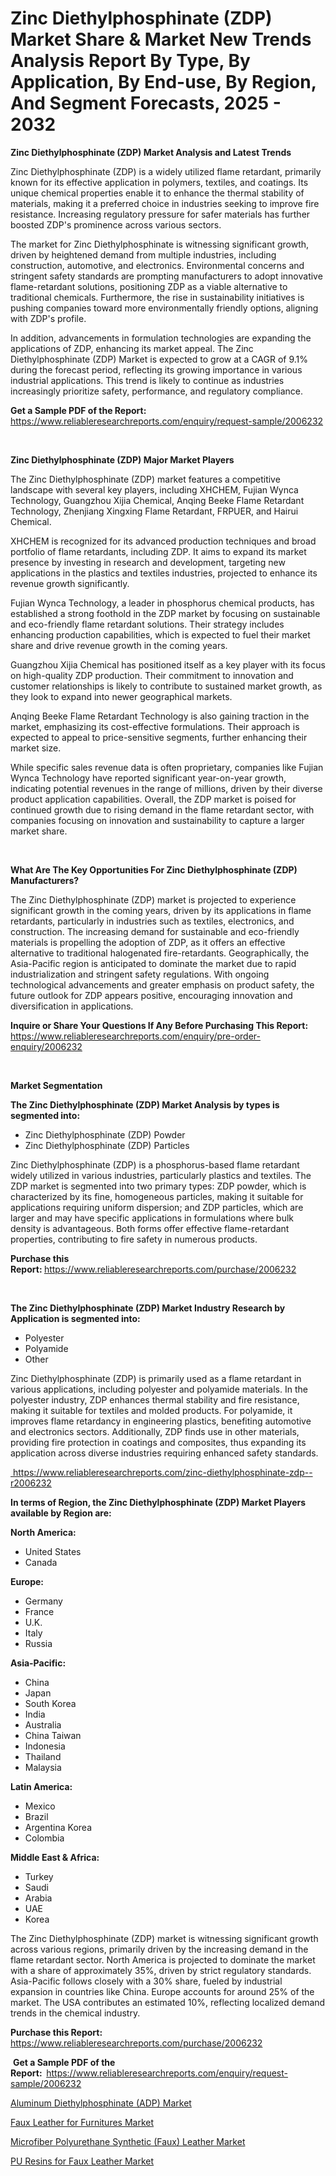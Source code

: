 <p><h1>Zinc Diethylphosphinate (ZDP) Market Share & Market New Trends Analysis Report By Type, By Application, By End-use, By Region, And Segment Forecasts, 2025 - 2032</h1></p><p><strong>Zinc Diethylphosphinate (ZDP) Market Analysis and Latest Trends</strong></p>
<p><p>Zinc Diethylphosphinate (ZDP) is a widely utilized flame retardant, primarily known for its effective application in polymers, textiles, and coatings. Its unique chemical properties enable it to enhance the thermal stability of materials, making it a preferred choice in industries seeking to improve fire resistance. Increasing regulatory pressure for safer materials has further boosted ZDP's prominence across various sectors.</p><p>The market for Zinc Diethylphosphinate is witnessing significant growth, driven by heightened demand from multiple industries, including construction, automotive, and electronics. Environmental concerns and stringent safety standards are prompting manufacturers to adopt innovative flame-retardant solutions, positioning ZDP as a viable alternative to traditional chemicals. Furthermore, the rise in sustainability initiatives is pushing companies toward more environmentally friendly options, aligning with ZDP's profile.</p><p>In addition, advancements in formulation technologies are expanding the applications of ZDP, enhancing its market appeal. The Zinc Diethylphosphinate (ZDP) Market is expected to grow at a CAGR of 9.1% during the forecast period, reflecting its growing importance in various industrial applications. This trend is likely to continue as industries increasingly prioritize safety, performance, and regulatory compliance.</p></p>
<p><strong>Get a Sample PDF of the Report:&nbsp;</strong> <a href="https://www.reliableresearchreports.com/enquiry/request-sample/2006232?utm_campaign=48&utm_medium=2&utm_source=Github&utm_content=ia&utm_term=05022025&utm_id=zinc-diethylphosphinate-zdp">https://www.reliableresearchreports.com/enquiry/request-sample/2006232</a></p>
<p>&nbsp;</p>
<p><strong>Zinc Diethylphosphinate (ZDP) Major Market Players</strong></p>
<p><p>The Zinc Diethylphosphinate (ZDP) market features a competitive landscape with several key players, including XHCHEM, Fujian Wynca Technology, Guangzhou Xijia Chemical, Anqing Beeke Flame Retardant Technology, Zhenjiang Xingxing Flame Retardant, FRPUER, and Hairui Chemical. </p><p>XHCHEM is recognized for its advanced production techniques and broad portfolio of flame retardants, including ZDP. It aims to expand its market presence by investing in research and development, targeting new applications in the plastics and textiles industries, projected to enhance its revenue growth significantly.</p><p>Fujian Wynca Technology, a leader in phosphorus chemical products, has established a strong foothold in the ZDP market by focusing on sustainable and eco-friendly flame retardant solutions. Their strategy includes enhancing production capabilities, which is expected to fuel their market share and drive revenue growth in the coming years.</p><p>Guangzhou Xijia Chemical has positioned itself as a key player with its focus on high-quality ZDP production. Their commitment to innovation and customer relationships is likely to contribute to sustained market growth, as they look to expand into newer geographical markets.</p><p>Anqing Beeke Flame Retardant Technology is also gaining traction in the market, emphasizing its cost-effective formulations. Their approach is expected to appeal to price-sensitive segments, further enhancing their market size.</p><p>While specific sales revenue data is often proprietary, companies like Fujian Wynca Technology have reported significant year-on-year growth, indicating potential revenues in the range of millions, driven by their diverse product application capabilities. Overall, the ZDP market is poised for continued growth due to rising demand in the flame retardant sector, with companies focusing on innovation and sustainability to capture a larger market share.</p></p>
<p>&nbsp;</p>
<p><strong>What Are The Key Opportunities For Zinc Diethylphosphinate (ZDP) Manufacturers?</strong></p>
<p><p>The Zinc Diethylphosphinate (ZDP) market is projected to experience significant growth in the coming years, driven by its applications in flame retardants, particularly in industries such as textiles, electronics, and construction. The increasing demand for sustainable and eco-friendly materials is propelling the adoption of ZDP, as it offers an effective alternative to traditional halogenated fire-retardants. Geographically, the Asia-Pacific region is anticipated to dominate the market due to rapid industrialization and stringent safety regulations. With ongoing technological advancements and greater emphasis on product safety, the future outlook for ZDP appears positive, encouraging innovation and diversification in applications.</p></p>
<p><strong>Inquire or Share Your Questions If Any Before Purchasing This Report:</strong> <a href="https://www.reliableresearchreports.com/enquiry/pre-order-enquiry/2006232?utm_campaign=48&utm_medium=2&utm_source=Github&utm_content=ia&utm_term=05022025&utm_id=zinc-diethylphosphinate-zdp">https://www.reliableresearchreports.com/enquiry/pre-order-enquiry/2006232</a></p>
<p>&nbsp;</p>
<p><strong>Market Segmentation</strong></p>
<p><strong>The Zinc Diethylphosphinate (ZDP) Market Analysis by types is segmented into:</strong></p>
<p><ul><li>Zinc Diethylphosphinate (ZDP) Powder</li><li>Zinc Diethylphosphinate (ZDP) Particles</li></ul></p>
<p><p>Zinc Diethylphosphinate (ZDP) is a phosphorus-based flame retardant widely utilized in various industries, particularly plastics and textiles. The ZDP market is segmented into two primary types: ZDP powder, which is characterized by its fine, homogeneous particles, making it suitable for applications requiring uniform dispersion; and ZDP particles, which are larger and may have specific applications in formulations where bulk density is advantageous. Both forms offer effective flame-retardant properties, contributing to fire safety in numerous products.</p></p>
<p><strong>Purchase this Report:&nbsp;</strong><a href="https://www.reliableresearchreports.com/purchase/2006232?utm_campaign=48&utm_medium=2&utm_source=Github&utm_content=ia&utm_term=05022025&utm_id=zinc-diethylphosphinate-zdp">https://www.reliableresearchreports.com/purchase/2006232</a></p>
<p>&nbsp;</p>
<p><strong>The Zinc Diethylphosphinate (ZDP) Market Industry Research by Application is segmented into:</strong></p>
<p><ul><li>Polyester</li><li>Polyamide</li><li>Other</li></ul></p>
<p><p>Zinc Diethylphosphinate (ZDP) is primarily used as a flame retardant in various applications, including polyester and polyamide materials. In the polyester industry, ZDP enhances thermal stability and fire resistance, making it suitable for textiles and molded products. For polyamide, it improves flame retardancy in engineering plastics, benefiting automotive and electronics sectors. Additionally, ZDP finds use in other materials, providing fire protection in coatings and composites, thus expanding its application across diverse industries requiring enhanced safety standards.</p></p>
<p><a href="https://www.reliableresearchreports.com/zinc-diethylphosphinate-zdp--r2006232?utm_campaign=48&utm_medium=2&utm_source=Github&utm_content=ia&utm_term=05022025&utm_id=zinc-diethylphosphinate-zdp">&nbsp;https://www.reliableresearchreports.com/zinc-diethylphosphinate-zdp--r2006232</a></p>
<p><strong>In terms of Region, the Zinc Diethylphosphinate (ZDP) Market Players available by Region are:</strong></p>
<p>
    <p> <strong> North America: </strong>
        <ul>
            <li>United States</li>
            <li>Canada</li>
        </ul>
        </p> 
    <p> <strong> Europe: </strong>
        <ul>
            <li>Germany</li>
            <li>France</li>
            <li>U.K.</li>
            <li>Italy</li>
            <li>Russia</li>
        </ul>
        </p> 
    <p> <strong> Asia-Pacific: </strong>
        <ul>
            <li>China</li>
            <li>Japan</li>
            <li>South Korea</li>
            <li>India</li>
            <li>Australia</li>
            <li>China Taiwan</li>
            <li>Indonesia</li>
            <li>Thailand</li>
            <li>Malaysia</li>
        </ul>
        </p> 
    <p> <strong> Latin America: </strong>
        <ul>
            <li>Mexico</li>
            <li>Brazil</li>
            <li>Argentina Korea</li>
            <li>Colombia</li>
        </ul>
        </p> 
    <p> <strong> Middle East & Africa: </strong>
        <ul>
            <li>Turkey</li>
            <li>Saudi</li>
            <li>Arabia</li>
            <li>UAE</li>
            <li>Korea</li>
        </ul>
    </p>
    </p>
<p><p>The Zinc Diethylphosphinate (ZDP) market is witnessing significant growth across various regions, primarily driven by the increasing demand in the flame retardant sector. North America is projected to dominate the market with a share of approximately 35%, driven by strict regulatory standards. Asia-Pacific follows closely with a 30% share, fueled by industrial expansion in countries like China. Europe accounts for around 25% of the market. The USA contributes an estimated 10%, reflecting localized demand trends in the chemical industry.</p></p>
<p><strong>Purchase this Report: </strong><a href="https://www.reliableresearchreports.com/purchase/2006232?utm_campaign=48&utm_medium=2&utm_source=Github&utm_content=ia&utm_term=05022025&utm_id=zinc-diethylphosphinate-zdp">https://www.reliableresearchreports.com/purchase/2006232</a></p>
<p>&nbsp;<strong>Get a Sample PDF of the Report:&nbsp;&nbsp;</strong><a href="https://www.reliableresearchreports.com/enquiry/request-sample/2006232?utm_campaign=48&utm_medium=2&utm_source=Github&utm_content=ia&utm_term=05022025&utm_id=zinc-diethylphosphinate-zdp">https://www.reliableresearchreports.com/enquiry/request-sample/2006232</a></p>
<p><strong></strong></p>
<p><p><a href="https://github.com/xalatieusope/Market-Research-Report-List-1/blob/main/aluminum-diethylphosphinate-adp-market.md?utm_campaign=48&utm_medium=2&utm_source=Github&utm_content=ia&utm_term=05022025&utm_id=zinc-diethylphosphinate-zdp">Aluminum Diethylphosphinate (ADP) Market</a></p><p><a href="https://github.com/xtysizov/Market-Research-Report-List-1/blob/main/faux-leather-for-furnitures-market.md?utm_campaign=48&utm_medium=2&utm_source=Github&utm_content=ia&utm_term=05022025&utm_id=zinc-diethylphosphinate-zdp">Faux Leather for Furnitures Market</a></p><p><a href="https://github.com/vjorelaclliv/Market-Research-Report-List-1/blob/main/microfiber-polyurethane-synthetic-faux-leather-market.md?utm_campaign=48&utm_medium=2&utm_source=Github&utm_content=ia&utm_term=05022025&utm_id=zinc-diethylphosphinate-zdp">Microfiber Polyurethane Synthetic (Faux) Leather Market</a></p><p><a href="https://github.com/djembashote/Market-Research-Report-List-1/blob/main/pu-resins-for-faux-leather-market.md?utm_campaign=48&utm_medium=2&utm_source=Github&utm_content=ia&utm_term=05022025&utm_id=zinc-diethylphosphinate-zdp">PU Resins for Faux Leather Market</a></p></p>